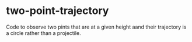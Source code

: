 # two-point-trajectory

Code to observe two pints that are at a given height aand their trajectory is a circle rather than a projectile.
